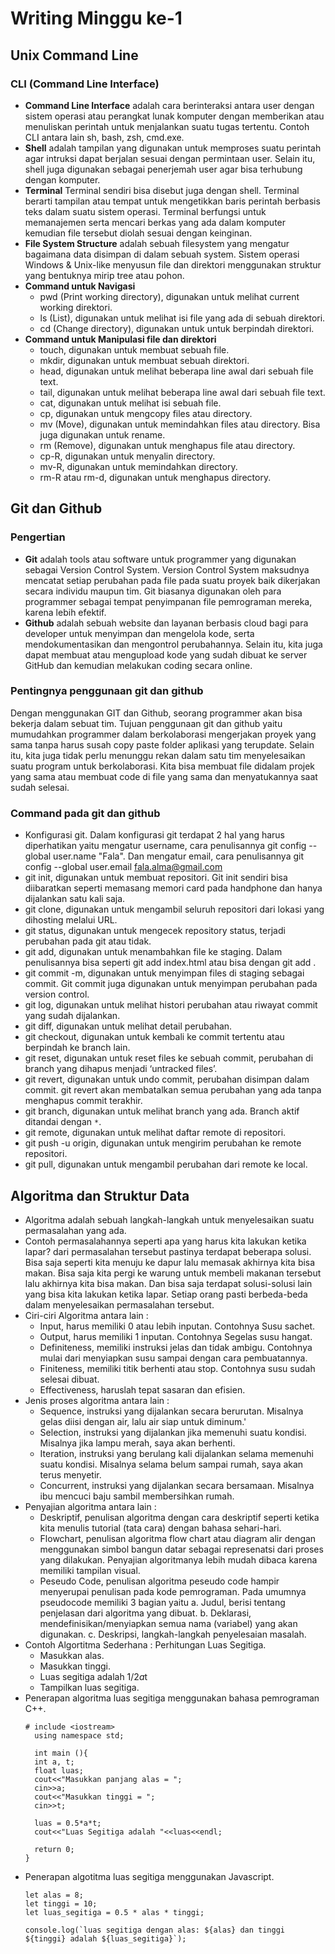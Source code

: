 # **Writing Minggu ke-1**

## **Unix Command Line**

### **CLI (Command Line Interface)**
- **Command Line Interface** adalah cara berinteraksi antara user dengan sistem operasi atau perangkat lunak komputer dengan memberikan atau menuliskan perintah untuk menjalankan suatu tugas tertentu. Contoh CLI antara lain sh, bash, zsh, cmd.exe.
- **Shell** adalah tampilan yang digunakan untuk memproses suatu perintah agar intruksi dapat berjalan sesuai dengan permintaan user. Selain itu, shell juga digunakan sebagai penerjemah user agar bisa terhubung dengan komputer.
- **Terminal** Terminal sendiri bisa disebut juga dengan shell. Terminal berarti tampilan atau tempat untuk mengetikkan baris perintah berbasis teks dalam suatu sistem operasi. Terminal berfungsi untuk memanajemen serta mencari berkas yang ada dalam komputer kemudian file tersebut diolah sesuai dengan keinginan.
- **File System Structure** adalah sebuah filesystem yang mengatur bagaimana data disimpan di dalam sebuah system. Sistem operasi Windows & Unix-like menyusun file dan direktori menggunakan struktur yang bentuknya mirip tree atau pohon.
- **Command untuk Navigasi**
  - pwd (Print working directory), digunakan untuk melihat current working direktori.
  - ls (List), digunakan untuk melihat isi file yang ada di sebuah direktori.
  - cd <direktori> (Change directory), digunakan untuk untuk berpindah direktori.
- **Command untuk Manipulasi file dan direktori**
  - touch, digunakan untuk membuat sebuah file.
  - mkdir, digunakan untuk membuat sebuah direktori.
  - head, digunakan untuk melihat beberapa line awal dari sebuah file text.
  - tail, digunakan untuk melihat beberapa line awal dari sebuah file text.
  - cat, digunakan untuk melihat isi sebuah file.
  - cp, digunakan untuk mengcopy files atau directory.
  - mv (Move), digunakan untuk memindahkan files atau directory. Bisa juga digunakan untuk rename.
  - rm (Remove), digunakan untuk menghapus file atau directory.
  - cp-R, digunakan untuk menyalin directory.
  - mv-R, digunakan untuk memindahkan directory.
  - rm-R atau rm-d, digunakan untuk menghapus directory.

  
## **Git dan Github**
  
### **Pengertian**
- **Git** adalah tools atau software untuk programmer yang digunakan sebagai Version Control System. Version Control System maksudnya mencatat setiap perubahan pada file pada suatu proyek baik dikerjakan secara individu maupun tim.  Git biasanya digunakan oleh para programmer sebagai tempat penyimpanan file pemrograman mereka, karena lebih efektif.
- **Github** adalah sebuah website dan layanan berbasis cloud bagi para developer untuk menyimpan dan mengelola kode, serta mendokumentasikan dan mengontrol perubahannya. Selain itu, kita juga dapat membuat atau mengupload kode yang sudah dibuat ke server GitHub dan kemudian melakukan coding secara online.

### **Pentingnya penggunaan git dan github**
Dengan menggunakan GIT dan Github, seorang programmer akan bisa bekerja dalam sebuat tim. Tujuan penggunaan git dan github yaitu mumudahkan programmer dalam berkolaborasi mengerjakan proyek yang sama tanpa harus susah copy paste folder aplikasi yang terupdate. Selain itu, kita juga tidak perlu menunggu rekan dalam satu tim menyelesaikan suatu program untuk berkolaborasi. Kita bisa membuat file didalam projek yang sama atau membuat code di file yang sama dan menyatukannya saat sudah selesai.

### **Command pada git dan github**
  - Konfigurasi git. Dalam konfigurasi git terdapat 2 hal yang harus diperhatikan yaitu mengatur username, cara penulisannya git config --global user.name "Fala". Dan mengatur email, cara penulisannya git config --global user.email fala.alma@gmail.com
  - git init, digunakan untuk membuat repositori. Git init sendiri bisa diibaratkan seperti memasang memori card pada handphone dan hanya dijalankan satu kali saja.
  - git clone, digunakan untuk mengambil seluruh repositori dari lokasi yang dihosting melalui URL.
  - git status, digunakan untuk mengecek repository status, terjadi perubahan pada git atau tidak.
  - git add, digunakan untuk menambahkan file ke staging. Dalam penulisannya bisa seperti git add index.html atau bisa dengan git add .
  - git commit -m, digunakan untuk menyimpan files di staging sebagai commit. Git commit juga digunakan untuk menyimpan perubahan pada version control.
  - git log, digunakan untuk melihat histori perubahan atau riwayat commit yang sudah dijalankan.
  - git diff, digunakan untuk melihat detail perubahan.
  - git checkout, digunakan untuk kembali ke commit tertentu atau berpindah ke branch lain.
  - git reset, digunakan untuk reset files ke sebuah commit, perubahan di branch yang dihapus menjadi ‘untracked files’.
  - git revert, digunakan untuk undo commit, perubahan disimpan dalam commit. git revert akan membatalkan semua perubahan yang ada tanpa menghapus commit terakhir.
  - git branch, digunakan untuk melihat branch yang ada. Branch aktif ditandai dengan `*`.
  - git remote, digunakan untuk melihat daftar remote di repositori.
  - git push -u origin, digunakan untuk mengirim perubahan ke remote repositori.
  - git pull, digunakan untuk mengambil perubahan dari remote ke local.
  
  
## **Algoritma dan Struktur Data**
- Algoritma adalah sebuah langkah-langkah untuk menyelesaikan suatu permasalahan yang ada. 
- Contoh permasalahannya seperti apa yang harus kita lakukan ketika lapar? dari permasalahan tersebut pastinya terdapat beberapa solusi. Bisa saja seperti kita menuju ke dapur lalu memasak akhirnya kita bisa makan. Bisa saja kita pergi ke warung untuk membeli makanan tersebut lalu akhirnya kita bisa makan. Dan bisa saja terdapat solusi-solusi lain yang bisa kita lakukan ketika lapar. Setiap orang pasti berbeda-beda dalam menyelesaikan permasalahan tersebut.
- Ciri-ciri Algoritma antara lain :
  - Input, harus memiliki 0 atau lebih inputan. Contohnya Susu sachet.
  - Output, harus memiliki 1 inputan. Contohnya Segelas susu hangat.
  - Definiteness, memiliki instruksi jelas dan tidak ambigu. Contohnya mulai dari menyiapkan susu sampai dengan cara pembuatannya.
  - Finiteness, memiliki titik berhenti atau stop. Contohnya susu sudah selesai dibuat. 
  - Effectiveness, haruslah tepat sasaran dan efisien.
- Jenis proses algoritma antara lain :
  - Sequence, instruksi yang dijalankan secara berurutan. Misalnya gelas diisi dengan air, lalu air siap untuk diminum.'
  - Selection, instruksi yang dijalankan jika memenuhi suatu kondisi. Misalnya jika lampu merah, saya akan berhenti.
  - Iteration, instruksi yang berulang kali dijalankan selama memenuhi suatu kondisi. Misalnya selama belum sampai rumah, saya akan terus menyetir.
  - Concurrent, instruksi yang dijalankan secara bersamaan. Misalnya ibu mencuci baju sambil membersihkan rumah.
- Penyajian algoritma antara lain :
  - Deskriptif, penulisan algoritma dengan cara deskriptif seperti ketika kita menulis tutorial (tata cara) dengan bahasa sehari-hari.
  - Flowchart, penulisan algoritma flow chart atau diagram alir dengan menggunakan simbol bangun datar sebagai represenatsi dari proses yang dilakukan. Penyajian algoritmanya lebih mudah dibaca karena memiliki tampilan visual.
  - Peseudo Code, penulisan algoritma peseudo code hampir menyerupai penulisan pada kode pemrograman. Pada umumnya pseudocode memiliki 3 bagian yaitu
  a. Judul, berisi tentang penjelasan dari algoritma yang dibuat.
  b. Deklarasi, mendefinisikan/menyiapkan semua nama (variabel) yang akan digunakan.
  c. Deskripsi, langkah-langkah penyelesaian masalah.
- Contoh Algortitma Sederhana : Perhitungan Luas Segitiga.
  - Masukkan alas.
  - Masukkan tinggi.
  - Luas segitiga adalah 1/2*a*t
  - Tampilkan luas segitiga.
- Penerapan algoritma luas segitiga menggunakan bahasa pemrograman C++.
  ```
  # include <iostream>
    using namespace std;
  
    int main (){
    int a, t;
    float luas;
    cout<<"Masukkan panjang alas = ";
    cin>>a;
    cout<<"Masukkan tinggi = ";
    cin>>t;
  
    luas = 0.5*a*t;
    cout<<"Luas Segitiga adalah "<<luas<<endl;
  
    return 0;
  }
  
- Penerapan algotitma luas segitiga menggunakan Javascript.
  ```
  let alas = 8;
  let tinggi = 10;
  let luas_segitiga = 0.5 * alas * tinggi;
  
  console.log(`luas segitiga dengan alas: ${alas} dan tinggi ${tinggi} adalah ${luas_segitiga}`);
